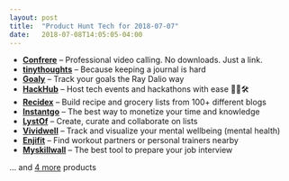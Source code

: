 ```yaml
---
layout: post
title:  "Product Hunt Tech for 2018-07-07"
date:   2018-07-08T14:05:05-04:00
---
```


* **[Confrere](https://www.producthunt.com/posts/confrere?utm_campaign=producthunt-api&utm_medium=api&utm_source=Application%3A+Daily+Digest+RSS+%28ID%3A+3202%29)** – Professional video calling. No downloads. Just a link.
* **[tinythoughts](https://www.producthunt.com/posts/tinythoughts?utm_campaign=producthunt-api&utm_medium=api&utm_source=Application%3A+Daily+Digest+RSS+%28ID%3A+3202%29)** – Because keeping a journal is hard
* **[Goaly](https://www.producthunt.com/posts/goaly?utm_campaign=producthunt-api&utm_medium=api&utm_source=Application%3A+Daily+Digest+RSS+%28ID%3A+3202%29)** – Track your goals the Ray Dalio way
* **[HackHub](https://www.producthunt.com/posts/hackhub?utm_campaign=producthunt-api&utm_medium=api&utm_source=Application%3A+Daily+Digest+RSS+%28ID%3A+3202%29)** – Host tech events and hackathons with ease 👨‍💻🛠
* **[Recidex](https://www.producthunt.com/posts/recidex?utm_campaign=producthunt-api&utm_medium=api&utm_source=Application%3A+Daily+Digest+RSS+%28ID%3A+3202%29)** – Build recipe and grocery lists from 100+ different blogs
* **[Instantgo](https://www.producthunt.com/posts/instantgo?utm_campaign=producthunt-api&utm_medium=api&utm_source=Application%3A+Daily+Digest+RSS+%28ID%3A+3202%29)** – The best way to monetize your time and knowledge
* **[LystOf](https://www.producthunt.com/posts/lystof?utm_campaign=producthunt-api&utm_medium=api&utm_source=Application%3A+Daily+Digest+RSS+%28ID%3A+3202%29)** – Create, curate and collaborate on lists
* **[Vividwell](https://www.producthunt.com/posts/vividwell?utm_campaign=producthunt-api&utm_medium=api&utm_source=Application%3A+Daily+Digest+RSS+%28ID%3A+3202%29)** – Track and visualize your mental wellbeing (mental health)
* **[Enjifit](https://www.producthunt.com/posts/enjifit?utm_campaign=producthunt-api&utm_medium=api&utm_source=Application%3A+Daily+Digest+RSS+%28ID%3A+3202%29)** – Find workout partners or personal trainers nearby
* **[Myskillwall](https://www.producthunt.com/posts/myskillwall?utm_campaign=producthunt-api&utm_medium=api&utm_source=Application%3A+Daily+Digest+RSS+%28ID%3A+3202%29)** – The best tool to prepare your job interview

… and [4 more](https://www.producthunt.com/tech) products